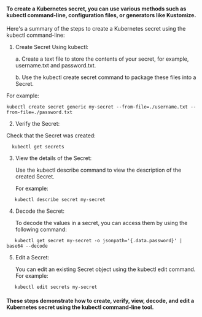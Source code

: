 #### To create a Kubernetes secret, you can use various methods such as kubectl command-line, configuration files, or generators like Kustomize. 

Here's a summary of the steps to create a Kubernetes secret using the kubectl command-line:


1. Create Secret Using kubectl:
     
     a. Create a text file to store the contents of your secret, for example, username.txt and password.txt.
          
     b. Use the kubectl create secret command to package these files into a Secret. 


For example:
```
kubectl create secret generic my-secret --from-file=./username.txt --from-file=./password.txt
```

2. Verify the Secret:

  Check that the Secret was created:
```
  kubectl get secrets
```

3. View the details of the Secret:


   Use the kubectl describe command to view the description of the created Secret. 

   For example:
```
   kubectl describe secret my-secret
```

4. Decode the Secret:


   To decode the values in a secret, you can access them by using the following command:
```
   kubectl get secret my-secret -o jsonpath='{.data.password}' | base64 --decode
```

5. Edit a Secret:

   
   You can edit an existing Secret object using the kubectl edit command. For example:
```
   kubectl edit secrets my-secret
```


#### These steps demonstrate how to create, verify, view, decode, and edit a Kubernetes secret using the kubectl command-line tool.

   























